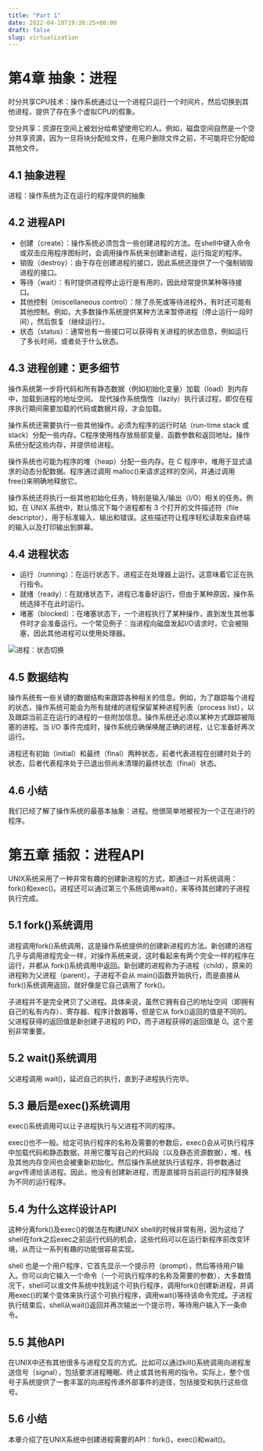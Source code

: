 ```yaml
---
title: "Part 1"
date: 2022-04-10T19:38:25+08:00
draft: false
slug: virtualization
---
```


# 第4章 抽象：进程

时分共享CPU技术：操作系统通过让一个进程只运行一个时间片，然后切换到其他进程，提供了存在多个虚拟CPU的假象。

空分共享：资源在空间上被划分给希望使用它的人。例如，磁盘空间自然是一个空分共享资源，因为一旦将块分配给文件，在用户删除文件之前，不可能将它分配给其他文件。

## 4.1 抽象进程

进程：操作系统为正在运行的程序提供的抽象

## 4.2 进程API

- 创建（create）：操作系统必须包含一些创建进程的方法。在shell中键入命令或双击应用程序图标时，会调用操作系统来创建新进程，运行指定的程序。
- 销毁（destroy）：由于存在创建进程的接口，因此系统还提供了一个强制销毁进程的接口。
- 等待（wait）：有时提供进程停止运行是有用的，因此经常提供某种等待接口。
- 其他控制（miscellaneous control）：除了杀死或等待进程外，有时还可能有其他控制。例如，大多数操作系统提供某种方法来暂停进程（停止运行一段时间），然后恢复（继续运行）。
- 状态（status）：通常也有一些接口可以获得有关进程的状态信息，例如运行了多长时间，或者处于什么状态。

## 4.3 进程创建：更多细节

操作系统第一步将代码和所有静态数据（例如初始化变量）加载（load）到内存中，加载到进程的地址空间。 现代操作系统惰性（lazily）执行该过程，即仅在程序执行期间需要加载的代码或数据片段，才会加载。

操作系统还需要执行一些其他操作。必须为程序的运行时站（run-time stack 或 stack）分配一些内存。C程序使用栈存放局部变量、函数参数和返回地址。操作系统分配这些内存，并提供给进程。

操作系统也可能为程序的堆（heap）分配一些内存。在 C 程序中，堆用于显式请求的动态分配数据。程序通过调用 malloc()来请求这样的空间，并通过调用 free()来明确地释放它。

操作系统还将执行一些其他初始化任务，特别是输入/输出（I/O）相关的任务。例如，在 UNIX 系统中，默认情况下每个进程都有 3 个打开的文件描述符（file descriptor），用于标准输入、输出和错误。这些描述符让程序轻松读取来自终端的输入以及打印输出到屏幕。

## 4.4 进程状态

- 运行（running）：在运行状态下，进程正在处理器上运行。这意味着它正在执行指令。
- 就绪（ready）：在就绪状态下，进程已准备好运行，但由于某种原因，操作系统选择不在此时运行。
- 堵塞（blocked）：在堵塞状态下，一个进程执行了某种操作，直到发生其他事件时才会准备运行。一个常见例子：当进程向磁盘发起I/O请求时，它会被阻塞，因此其他进程可以使用处理器。

![进程：状态切换](https://img.nobody404.xyz/img/%E8%BF%9B%E7%A8%8B%E8%BD%AC%E6%8D%A2.webp)

## 4.5 数据结构

操作系统有一些关键的数据结构来跟踪各种相关的信息。例如，为了跟踪每个进程的状态，操作系统可能会为所有就绪的进程保留某种进程列表（process list），以及跟踪当前正在运行的进程的一些附加信息。操作系统还必须以某种方式跟踪被阻塞的进程。当 I/O 事件完成时，操作系统应确保唤醒正确的进程，让它准备好再次运行。

进程还有初始（initial）和最终（final）两种状态，前者代表进程在创建时处于的状态，后者代表程序处于已退出但尚未清理的最终状态（final）状态。

## 4.6 小结

我们已经了解了操作系统的最基本抽象：进程。他很简单地被视为一个正在进行的程序。

# 第五章 插叙：进程API

UNIX系统采用了一种非常有趣的创建新进程的方式，即通过一对系统调用：fork()和exec()。进程还可以通过第三个系统调用wait()，来等待其创建的子进程执行完成。

## 5.1 fork()系统调用

进程调用fork()系统调用，这是操作系统提供的创建新进程的方法。新创建的进程几乎与调用进程完全一样，对操作系统来说，这时看起来有两个完全一样的程序在运行，并都从 fork()系统调用中返回。新创建的进程称为子进程（child），原来的进程称为父进程（parent）。子进程不会从 main()函数开始执行，而是直接从 fork()系统调用返回，就好像是它自己调用了 fork()。

子进程并不是完全拷贝了父进程。具体来说，虽然它拥有自己的地址空间（即拥有自己的私有内存）、寄存器、程序计数器等，但是它从 fork()返回的值是不同的。父进程获得的返回值是新创建子进程的 PID，而子进程获得的返回值是 0。这个差别非常重要。

## 5.2 wait()系统调用

父进程调用 wait()，延迟自己的执行，直到子进程执行完毕。

## 5.3 最后是exec()系统调用

exec()系统调用可以让子进程执行与父进程不同的程序。

exec()也不一般。给定可执行程序的名称及需要的参数后，exec()会从可执行程序中加载代码和静态数据，并用它覆写自己的代码段（以及静态资源数据），堆、栈及其他内存空间也会被重新初始化。然后操作系统就执行该程序，将参数通过argv传递给该进程。因此，他没有创建新进程，而是直接将当前运行的程序替换为不同的运行程序。

## 5.4 为什么这样设计API

这种分离fork()及exec()的做法在构建UNIX shell的时候非常有用，因为这给了shell在fork之后exec之前运行代码的机会，这些代码可以在运行新程序前改变环境，从而让一系列有趣的功能很容易实现。

shell 也是一个用户程序，它首先显示一个提示符（prompt），然后等待用户输入。你可以向它输入一个命令（一个可执行程序的名称及需要的参数），大多数情况下，shell可以谁文件系统中找到这个可执行程序，调用fork()创建新进程，并调用exec()的某个变体来执行这个可执行程序，调用wait()等待该命令完成。子进程执行结束后，shell从wait()返回并再次输出一个提示符，等待用户输入下一条命令。

## 5.5 其他API

在UNIX中还有其他很多与进程交互的方式。比如可以通过kill()系统调用向进程发送信号（signal），包括要求进程睡眠、终止或其他有用的指令。实际上，整个信号子系统提供了一套丰富的向进程传递外部事件的途径，包括接受和执行这些信号。

## 5.6 小结

本章介绍了在UNIX系统中创建进程需要的API：fork()，exec()和wait()。
